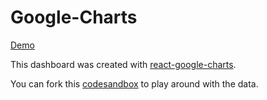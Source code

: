 # Google-Charts
[Demo](https://k9694w2jmo.codesandbox.io/)

This dashboard was created with [react-google-charts](https://www.npmjs.com/package/react-google-charts).

You can fork this [codesandbox](https://codesandbox.io/s/github/mayojich/Google-Charts) to play around with the data.
